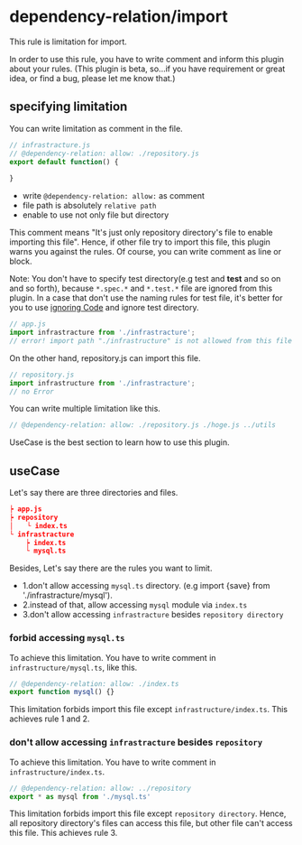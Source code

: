 # dependency-relation/import
This rule is limitation for import.

In order to use this rule, you have to write comment and inform this plugin about your rules.
(This plugin is beta, so...if you have requirement or great idea, or find a bug, please let me know that.)

## specifying limitation
You can write limitation as comment in the file.
```javascript
// infrastracture.js
// @dependency-relation: allow: ./repository.js
export default function() {
  
}
```

- write `@dependency-relation: allow:` as comment
- file path is absolutely `relative path`
- enable to use not only file but directory

This comment means "It's just only repository directory's file to enable importing this file".
Hence, if other file try to import this file, this plugin warns you against the rules.
Of course, you can write comment as line or block.

Note: You don't have to specify test directory(e.g test and __test__ and so on and so forth), because `*.spec.*` and `*.test.*` file are ignored from this plugin.
In a case that don't use the naming rules for test file, it's better for you to use  [ignoring Code](https://eslint.org/docs/user-guide/configuring/ignoring-code#ignorepatterns-in-config-files) and ignore test directory.

```javascript
// app.js
import infrastracture from './infrastracture';
// error! import path "./infrastructure" is not allowed from this file  dependency-relation/import
```

On the other hand, repository.js can import this file.

```javascript
// repository.js
import infrastructure from './infrastracture';
// no Error
```

You can write multiple limitation like this.
```javascript
// @dependency-relation: allow: ./repository.js ./hoge.js ../utils
```

UseCase is the best section to learn how to use this plugin.


## useCase
Let's say there are three directories and files.

```json
┝ app.js
┝ repository
│　　└ index.ts
└ infrastracture
    ┝ index.ts
    └ mysql.ts
```

Besides, Let's say there are the rules you want to limit.

- 1.don't allow accessing `mysql.ts` directory. (e.g import {save} from './infrastracture/mysql').
- 2.instead of that, allow accessing `mysql` module via `index.ts`
- 3.don't allow accessing `infrastracture` besides `repository directory`

### forbid accessing `mysql.ts`
To achieve this limitation. You have to write comment in `infrastructure/mysql.ts`, like this.

```javascript
// @dependency-relation: allow: ./index.ts
export function mysql() {}
```

This limitation forbids import this file except `infrastructure/index.ts`.
This achieves rule 1 and 2.

### don't allow accessing `infrastracture` besides `repository`
To achieve this limitation. You have to write comment in `infrastructure/index.ts`.

```javascript
// @dependency-relation: allow: ../repository
export * as mysql from './mysql.ts'
```

This limitation forbids import this file except `repository directory`.
Hence, all repository directory's files can access this file, but other file can't access this file.
This achieves rule 3.



